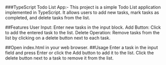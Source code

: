 ###TypeScript Todo List App:-
This project is a simple Todo List application implemented in TypeScript. It allows users to add new tasks, mark tasks as completed, and delete tasks from the list.

##Features
User Input: Enter new tasks in the input block.
Add Button: Click to add the entered task to the list.
Delete Operation: Remove tasks from the list by clicking on a delete button next to each task.

##Open index.html in your web browser.
##Usage
Enter a task in the input field and press Enter or click the Add button to add it to the list.
Click the delete button next to a task to remove it from the list.
